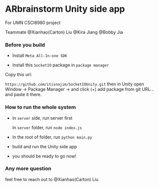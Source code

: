# ARbrainstorm Unity side app

For UMN CSCI8980 project

Teammate @Xianhao(Carton) Liu @Kira Jiang @Bobby Jia

### Before you build

- Install `Meta All-In-one SDK`

- Install this `SocketIO` package in `package manager`

Copy this url:

`https://github.com/itisnajim/SocketIOUnity.git` then in Unity open Window -> Package Manager -> and click (+) add package from git URL... and paste it there.

### How to run the whole system

- In `server` side, run server first

  In `server` folder, run `node index.js`

- In the root of folder, run `python main.py`

- build and run the Unity side app

- you should be ready to go now!

### Any more question

feel free to reach out to @Xianhao(Carton) Liu